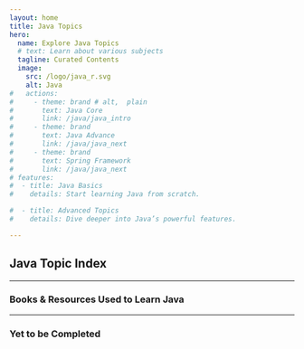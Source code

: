 ```yaml
---
layout: home
title: Java Topics
hero:
  name: Explore Java Topics
  # text: Learn about various subjects
  tagline: Curated Contents
  image:
    src: /logo/java_r.svg
    alt: Java
#   actions:
#     - theme: brand # alt,  plain
#       text: Java Core
#       link: /java/java_intro
#     - theme: brand
#       text: Java Advance
#       link: /java/java_next
#     - theme: brand
#       text: Spring Framework
#       link: /java/java_next    
# features:    
#  - title: Java Basics
#    details: Start learning Java from scratch.

#  - title: Advanced Topics
#    details: Dive deeper into Java’s powerful features.

---
```


<script setup>
import CollapsibleList from '@theme/components/CollapsibleList.vue'
import ResourceCard from '@theme/components/ResourceCard.vue'
import BookCard from '@theme/components/BookCard.vue'

import { 
  booksUsed, 
  booksPending,
  resourcesUsed,
  resourcesPending } from '@theme/data/java/javaResources.ts'

import { cSections } from '@theme/data/c/cSections.ts'

</script>

## Java Topic Index
 
<CollapsibleList :sections="cSections" />

___
 
<h3>Books & Resources Used to Learn Java</h3>


<div class="book-container">

  <BookCard
    v-for="(book, index) in booksUsed"
    :key="index"
    v-bind="book"
    />

  <template v-for="(book, index) in booksUsed" :key="index">
    <BookCard v-bind="book" />
  </template>

</div>

<div class="book-container">
  <ResourceCard
    v-for="(resource, index) in resourcesUsed"
    :key="index"
    v-bind="resource"
  />
</div>

___

<h3>Yet to be Completed</h3>



<div class="book-container">

  <BookCard
    v-for="(book, index) in booksPending"
    :key="index"
    v-bind="book"
    />

</div>

<div class="book-container">
  <ResourceCard
    v-for="(resource, index) in resourcesPending"
    :key="index"
    v-bind="resource"
  />
</div>
